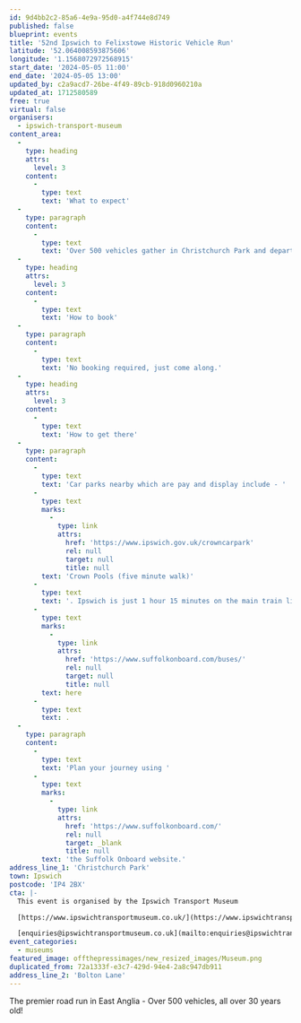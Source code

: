 ```yaml
---
id: 9d4bb2c2-85a6-4e9a-95d0-a4f744e8d749
published: false
blueprint: events
title: '52nd Ipswich to Felixstowe Historic Vehicle Run'
latitude: '52.064008593875606'
longitude: '1.1568072972568915'
start_date: '2024-05-05 11:00'
end_date: '2024-05-05 13:00'
updated_by: c2a9acd7-26be-4f49-89cb-918d0960210a
updated_at: 1712580589
free: true
virtual: false
organisers:
  - ipswich-transport-museum
content_area:
  -
    type: heading
    attrs:
      level: 3
    content:
      -
        type: text
        text: 'What to expect'
  -
    type: paragraph
    content:
      -
        type: text
        text: 'Over 500 vehicles gather in Christchurch Park and depart at 11.00 for display on Felixstowe Promenade from noon. A magnificent spectacle - free to visit and watch at either end or en-route!'
  -
    type: heading
    attrs:
      level: 3
    content:
      -
        type: text
        text: 'How to book'
  -
    type: paragraph
    content:
      -
        type: text
        text: 'No booking required, just come along.'
  -
    type: heading
    attrs:
      level: 3
    content:
      -
        type: text
        text: 'How to get there'
  -
    type: paragraph
    content:
      -
        type: text
        text: 'Car parks nearby which are pay and display include - '
      -
        type: text
        marks:
          -
            type: link
            attrs:
              href: 'https://www.ipswich.gov.uk/crowncarpark'
              rel: null
              target: null
              title: null
        text: 'Crown Pools (five minute walk)'
      -
        type: text
        text: '. Ipswich is just 1 hour 15 minutes on the main train line from London to Norwich. Arriving at Ipswich Station the park is approximately 20 minute walk or short bus ride to the town centre. The park is a five minute walk from Tower Ramparts bus station in the town centre - see the latest bus timetables '
      -
        type: text
        marks:
          -
            type: link
            attrs:
              href: 'https://www.suffolkonboard.com/buses/'
              rel: null
              target: null
              title: null
        text: here
      -
        type: text
        text: .
  -
    type: paragraph
    content:
      -
        type: text
        text: 'Plan your journey using '
      -
        type: text
        marks:
          -
            type: link
            attrs:
              href: 'https://www.suffolkonboard.com/'
              rel: null
              target: _blank
              title: null
        text: 'the Suffolk Onboard website.'
address_line_1: 'Christchurch Park'
town: Ipswich
postcode: 'IP4 2BX'
cta: |-
  This event is organised by the Ipswich Transport Museum

  [https://www.ipswichtransportmuseum.co.uk/](https://www.ipswichtransportmuseum.co.uk/)

  [enquiries@ipswichtransportmuseum.co.uk](mailto:enquiries@ipswichtransportmuseum.co.uk)
event_categories:
  - museums
featured_image: offthepressimages/new_resized_images/Museum.png
duplicated_from: 72a1333f-e3c7-429d-94e4-2a8c947db911
address_line_2: 'Bolton Lane'
---
```

The premier road run in East Anglia - Over 500 vehicles, all over 30 years old!